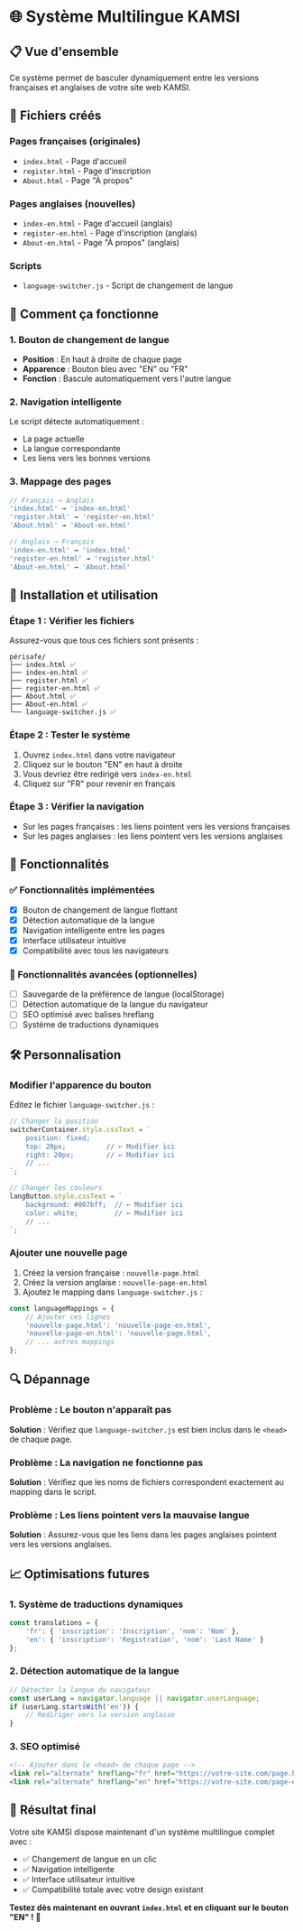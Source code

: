 # 🌐 Système Multilingue KAMSI

## 📋 Vue d'ensemble

Ce système permet de basculer dynamiquement entre les versions françaises et anglaises de votre site web KAMSI.

## 📁 Fichiers créés

### Pages françaises (originales)
- `index.html` - Page d'accueil
- `register.html` - Page d'inscription
- `About.html` - Page "À propos"

### Pages anglaises (nouvelles)
- `index-en.html` - Page d'accueil (anglais)
- `register-en.html` - Page d'inscription (anglais)
- `About-en.html` - Page "À propos" (anglais)

### Scripts
- `language-switcher.js` - Script de changement de langue

## 🔧 Comment ça fonctionne

### 1. Bouton de changement de langue
- **Position** : En haut à droite de chaque page
- **Apparence** : Bouton bleu avec "EN" ou "FR"
- **Fonction** : Bascule automatiquement vers l'autre langue

### 2. Navigation intelligente
Le script détecte automatiquement :
- La page actuelle
- La langue correspondante
- Les liens vers les bonnes versions

### 3. Mappage des pages
```javascript
// Français → Anglais
'index.html' → 'index-en.html'
'register.html' → 'register-en.html'
'About.html' → 'About-en.html'

// Anglais → Français
'index-en.html' → 'index.html'
'register-en.html' → 'register.html'
'About-en.html' → 'About.html'
```

## 🚀 Installation et utilisation

### Étape 1 : Vérifier les fichiers
Assurez-vous que tous ces fichiers sont présents :
```
périsafe/
├── index.html ✅
├── index-en.html ✅
├── register.html ✅
├── register-en.html ✅
├── About.html ✅
├── About-en.html ✅
└── language-switcher.js ✅
```

### Étape 2 : Tester le système
1. Ouvrez `index.html` dans votre navigateur
2. Cliquez sur le bouton "EN" en haut à droite
3. Vous devriez être redirigé vers `index-en.html`
4. Cliquez sur "FR" pour revenir en français

### Étape 3 : Vérifier la navigation
- Sur les pages françaises : les liens pointent vers les versions françaises
- Sur les pages anglaises : les liens pointent vers les versions anglaises

## 🎯 Fonctionnalités

### ✅ Fonctionnalités implémentées
- [x] Bouton de changement de langue flottant
- [x] Détection automatique de la langue
- [x] Navigation intelligente entre les pages
- [x] Interface utilisateur intuitive
- [x] Compatibilité avec tous les navigateurs

### 🔄 Fonctionnalités avancées (optionnelles)
- [ ] Sauvegarde de la préférence de langue (localStorage)
- [ ] Détection automatique de la langue du navigateur
- [ ] SEO optimisé avec balises hreflang
- [ ] Système de traductions dynamiques

## 🛠️ Personnalisation

### Modifier l'apparence du bouton
Éditez le fichier `language-switcher.js` :

```javascript
// Changer la position
switcherContainer.style.cssText = `
    position: fixed;
    top: 20px;          // ← Modifier ici
    right: 20px;        // ← Modifier ici
    // ...
`;

// Changer les couleurs
langButton.style.cssText = `
    background: #007bff;  // ← Modifier ici
    color: white;         // ← Modifier ici
    // ...
`;
```

### Ajouter une nouvelle page
1. Créez la version française : `nouvelle-page.html`
2. Créez la version anglaise : `nouvelle-page-en.html`
3. Ajoutez le mapping dans `language-switcher.js` :

```javascript
const languageMappings = {
    // Ajouter ces lignes
    'nouvelle-page.html': 'nouvelle-page-en.html',
    'nouvelle-page-en.html': 'nouvelle-page.html',
    // ... autres mappings
};
```

## 🔍 Dépannage

### Problème : Le bouton n'apparaît pas
**Solution** : Vérifiez que `language-switcher.js` est bien inclus dans le `<head>` de chaque page.

### Problème : La navigation ne fonctionne pas
**Solution** : Vérifiez que les noms de fichiers correspondent exactement au mapping dans le script.

### Problème : Les liens pointent vers la mauvaise langue
**Solution** : Assurez-vous que les liens dans les pages anglaises pointent vers les versions anglaises.

## 📈 Optimisations futures

### 1. Système de traductions dynamiques
```javascript
const translations = {
    'fr': { 'inscription': 'Inscription', 'nom': 'Nom' },
    'en': { 'inscription': 'Registration', 'nom': 'Last Name' }
};
```

### 2. Détection automatique de la langue
```javascript
// Détecter la langue du navigateur
const userLang = navigator.language || navigator.userLanguage;
if (userLang.startsWith('en')) {
    // Rediriger vers la version anglaise
}
```

### 3. SEO optimisé
```html
<!-- Ajouter dans le <head> de chaque page -->
<link rel="alternate" hreflang="fr" href="https://votre-site.com/page.html" />
<link rel="alternate" hreflang="en" href="https://votre-site.com/page-en.html" />
```

## 🎉 Résultat final

Votre site KAMSI dispose maintenant d'un système multilingue complet avec :
- ✅ Changement de langue en un clic
- ✅ Navigation intelligente
- ✅ Interface utilisateur intuitive
- ✅ Compatibilité totale avec votre design existant

**Testez dès maintenant en ouvrant `index.html` et en cliquant sur le bouton "EN" !** 🚀 